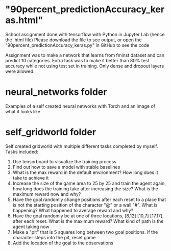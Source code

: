 # "90percent_predictionAccuracy_keras.html"
School assignment done with tensorflow with Python in Jupyter Lab (hence the .html file) 
Please download the file to see output, or open the "90percent_predictionAccuracy_keras.py" in GitHub to see the code

Assignment was to make a network that learns from fminst dataset and can predict 10 categories. Extra task was to make it better than 80% test accuracy while not using test set in training. Only dense and dropout layers were allowed. 


# neural_networks folder
Examples of a self created neural networks with Torch and an image of what it looks like

# self_gridworld folder
Self created gridworld with multiple different tasks completed by myself. 
Tasks included:
1. Use tensorboard to visualize the training process 
2. Find out how to save a model with stable baselines
3. What is the max reward in the default environment? How long does it take to achieve it
4. Increase the size of the game area to 25 by 25 and train the agent again, how long does the training take after increasing the size? What is the maximum reward now and why?
5. Have the goal randomly change positions after each reset to a place that is not the starting position of the character "@" or a wall "#". What is happening? What happened to average reward and why?
6. Have the goal randomly be at one of three locations, [8,12] [10,7] [17,17],  after each reset. What is the maximum reward? What kind of path is the agent taking now
7. Make a "pit" that is 5 squares long between two goal positions. If the character steps into the pit, reset game
8. Add the location of the goal to the observations
